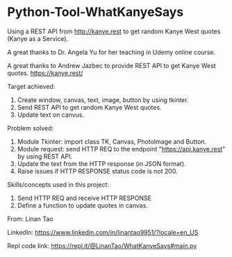 # Python-Tool-WhatKanyeSays

Using a REST API from http://kanye.rest to get random Kanye West quotes (Kanye as a Service).

A great thanks to Dr. Angela Yu for her teaching in Udemy online course.

A great thanks to Andrew Jazbec to provide REST API to get Kanye West quotes. https://kanye.rest/


Target achieved:
1. Create window, canvas, text, image, button by using tkinter.
2. Send REST API to get random Kanye West quotes.
3. Update text on canvus.


Problem solved:
1. Module Tkinter: import class TK, Canvas, PhotoImage and Button.
2. Module request: send HTTP REQ to the endpoint "https://api.kanye.rest" by using REST API.
3. Update the text from the HTTP response (in JSON format).
4. Raise issues if HTTP RESPONSE status code is not 200.


Skills/concepts used in this project:
1. Send HTTP REQ and receive HTTP RESPONSE
2. Define a function to update quotes in canvas.


From: Linan Tao

LinkedIn: https://www.linkedin.com/in/linantao9951/?locale=en_US

Repl code link: https://repl.it/@LinanTao/WhatKanyeSays#main.py
